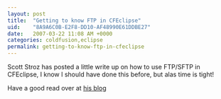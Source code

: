```yaml
---
layout: post
title:  "Getting to know FTP in CFEclipse"
uid:	"8A9A6C0B-E2F8-DD10-AF48990E61DDBE27"
date:   2007-03-22 11:08 AM +0000
categories: coldfusion,eclipse
permalink: getting-to-know-ftp-in-cfeclipse
---
```

Scott Stroz has posted a little write up on how to use FTP/SFTP in CFEclipse, I know I should have done this before, but alas time is tight!

Have a good read over at <a href="http://www.boyzoid.com/blog/index.cfm/2007/3/21/Using-FTP-from-inside-CFEclipse">his blog</a>